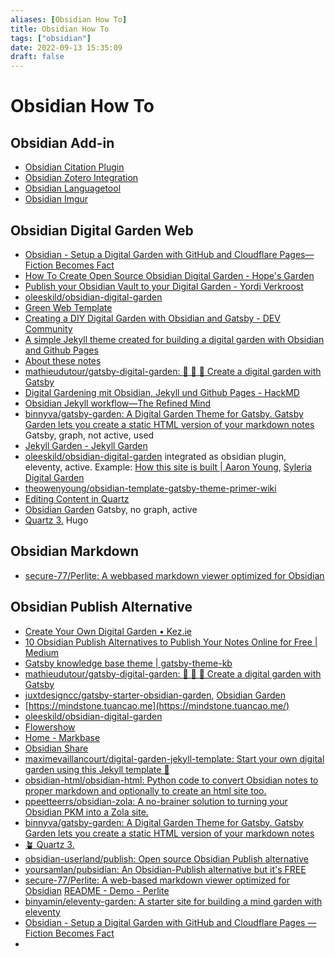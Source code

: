 ```yaml
---
aliases: [Obsidian How To]
title: Obsidian How To
tags: ["obsidian"]
date: 2022-09-13 15:35:09
draft: false
---
```


# Obsidian How To

## Obsidian Add-in

- [Obsidian Citation Plugin](https://github.com/hans/obsidian-citation-plugin)
- [Obsidian Zotero Integration](https://github.com/mgmeyers/obsidian-zotero-integration)
- [Obsidian Languagetool](https://github.com/Clemens-E/obsidian-languagetool-plugin)
- [Obsidian Imgur](https://github.com/gavvvr/obsidian-imgur-plugin)

## Obsidian Digital Garden Web

- [Obsidian - Setup a Digital Garden with GitHub and Cloudflare Pages—Fiction Becomes Fact](https://fictionbecomesfact.com/obsidian-setup-digitalgarden)
- [How To Create Open Source Obsidian Digital Garden - Hope's Garden](https://garden.umutyildirim.com/docs/tutorials/how%20to%20create%20open%20source%20obsidian%20digital%20garden/)
- [Publish your Obsidian Vault to your Digital Garden - Yordi Verkroost](https://yordi.me/publish-your-obsidian-vault-to-your-digital-garden/)
- [oleeskild/obsidian-digital-garden](https://github.com/oleeskild/obsidian-digital-garden)
- [Green Web Template](https://garden.megu.space/)
- [Creating a DIY Digital Garden with Obsidian and Gatsby - DEV Community](https://dev.to/joeholmes/creating-a-diy-digital-garden-with-obsidian-and-gatsby-378e)
- [A simple Jekyll theme created for building a digital garden with Obsidian and Github Pages](https://jekyllthemes.dev/a-simple-jekyll-theme-created-for-building-a-digital-garden-with-obsidian-and-github-pages/)
- [About these notes](https://mathieudutour.github.io/gatsby-digital-garden/)
- [mathieudutour/gatsby-digital-garden: 🌷 🌻 🌺 Create a digital garden with Gatsby](https://github.com/mathieudutour/gatsby-digital-garden)
- [Digital Gardening mit Obsidian, Jekyll und Github Pages - HackMD](https://hackmd.io/@holger-moller/learning-journey-digital-gardening-toc/%2FJSVmxguHSUGseZii4Wy-qw)
- [Obsidian Jekyll workflow—The Refined Mind](https://refinedmind.co/obsidian-jekyll-workflow)
- [binnyva/gatsby-garden: A Digital Garden Theme for Gatsby. Gatsby Garden lets you create a static HTML version of your markdown notes](https://github.com/binnyva/gatsby-garden) Gatsby, graph, not active, used
- [Jekyll Garden - Jekyll Garden](https://jekyll-garden.github.io/index.html)
- [oleeskild/obsidian-digital-garden](https://github.com/oleeskild/obsidian-digital-garden) integrated as obsidian plugin, eleventy, active. Example: [How this site is built | Aaron Young](https://ajy.co/how-this-site-is-built/), [Syleria Digital Garden](https://syleria.netlify.app/)
- [theowenyoung/obsidian-template-gatsby-theme-primer-wiki](https://github.com/theowenyoung/obsidian-template-gatsby-theme-primer-wiki)
- [Editing Content in Quartz](https://quartz.jzhao.xyz/notes/editing/)
- [Obsidian Garden](https://garden.gtsb.io/) Gatsby, no graph, active
- [Quartz 3.](https://quartz.jzhao.xyz/) Hugo

## Obsidian Markdown

- [secure-77/Perlite: A webbased markdown viewer optimized for Obsidian](https://github.com/secure-77/Perlite)

## Obsidian Publish Alternative

- [Create Your Own Digital Garden • Kez.ie](https://www.kez.ie/notes/choosing%20the%20right%20platform%20to%20create%20a%20public%20digital%20garden/)
- [10 Obsidian Publish Alternatives to Publish Your Notes Online for Free | Medium](https://beingpax.medium.com/7-obsidian-publish-alternatives-to-publish-your-notes-online-for-free-33db4fb06f5)
- [Gatsby knowledge base theme | gatsby-theme-kb](https://gatsby-project-kb.vercel.app/)
- [mathieudutour/gatsby-digital-garden: 🌷 🌻 🌺 Create a digital garden with Gatsby](https://github.com/mathieudutour/gatsby-digital-garden)
- [juxtdesigncc/gatsby-starter-obsidian-garden](https://github.com/juxtdesigncc/gatsby-starter-obsidian-garden), [Obsidian Garden](https://garden.gtsb.io/)
- [https://mindstone.tuancao.me](https://mindstone.tuancao.me/)
- [oleeskild/obsidian-digital-garden](https://github.com/oleeskild/obsidian-digital-garden)
- [Flowershow](https://flowershow.app/)
- [Home - Markbase](https://www.markbase.xyz/Home)
- [Obsidian Share](https://file.obsidianshare.com/572e1ae4a0aeadf5943862d1deaf8fe6.html)
- [maximevaillancourt/digital-garden-jekyll-template: Start your own digital garden using this Jekyll template 🌱](https://github.com/maximevaillancourt/digital-garden-jekyll-template)
- [obsidian-html/obsidian-html: Python code to convert Obsidian notes to proper markdown and optionally to create an html site too.](https://github.com/obsidian-html/obsidian-html)
- [ppeetteerrs/obsidian-zola: A no-brainer solution to turning your Obsidian PKM into a Zola site.](https://github.com/ppeetteerrs/obsidian-zola)
- [binnyva/gatsby-garden: A Digital Garden Theme for Gatsby. Gatsby Garden lets you create a static HTML version of your markdown notes](https://github.com/binnyva/gatsby-garden/)
- [🪴 Quartz 3.](https://quartz.jzhao.xyz/)
- [obsidian-userland/publish: Open source Obsidian Publish alternative](https://github.com/obsidian-userland/publish)
- [yoursamlan/pubsidian: An Obsidian-Publish alternative but it's FREE](https://github.com/yoursamlan/pubsidian)
- [secure-77/Perlite: A web-based markdown viewer optimized for Obsidian](https://github.com/secure-77/Perlite) [README - Demo - Perlite](https://perlite.secure77.de/)
- [binyamin/eleventy-garden: A starter site for building a mind garden with eleventy](https://github.com/binyamin/eleventy-garden)
- [Obsidian - Setup a Digital Garden with GitHub and Cloudflare Pages — Fiction Becomes Fact](https://fictionbecomesfact.com/obsidian-setup-digitalgarden)
- 
